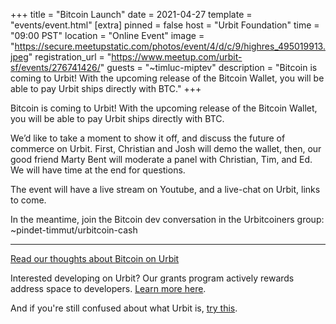 +++
title = "Bitcoin Launch"
date = 2021-04-27
template = "events/event.html"
[extra]
pinned = false
host = "Urbit Foundation"
time = "09:00 PST"
location = "Online Event"
image = "https://secure.meetupstatic.com/photos/event/4/d/c/9/highres_495019913.jpeg"
registration_url = "https://www.meetup.com/urbit-sf/events/276741426/"
guests = "~timluc-miptev"
description = "Bitcoin is coming to Urbit! With the upcoming release of the Bitcoin Wallet, you will be able to pay Urbit ships directly with BTC."
+++

Bitcoin is coming to Urbit! With the upcoming release of the Bitcoin Wallet, you will be able to pay Urbit ships directly with BTC.

We’d like to take a moment to show it off, and discuss the future of commerce on Urbit. First, Christian and Josh will demo the wallet, then, our good friend Marty Bent will moderate a panel with Christian, Tim, and Ed. We will have time at the end for questions.

The event will have a live stream on Youtube, and a live-chat on Urbit, links to come.

In the meantime, join the Bitcoin dev conversation in the Urbitcoiners group: ~pindet-timmut/urbitcoin-cash

------
[Read our thoughts about Bitcoin on Urbit](/blog/urbit-and-bitcoin)

Interested developing on Urbit? Our grants program actively rewards address space to developers. [Learn more here](/docs/development/grants/).

And if you're still confused about what Urbit is, [try this](/understanding-urbit/).